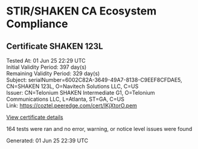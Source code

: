 # STIR/SHAKEN CA Ecosystem Compliance

## Certificate SHAKEN 123L

Tested At: 01 Jun 25 22:29 UTC\
Initial Validity Period: 397 day(s)\
Remaining Validity Period: 329 day(s)\
Subject: serialNumber=6002C82A-3649-49A7-8138-C9EEF8CFDAE5, CN=SHAKEN 123L, O=Navitech Solutions LLC, C=US\
Issuer: CN=Telonium SHAKEN Intermediate G1, O=Telonium Communications LLC, L=Atlanta, ST=GA, C=US\
Link: https://coztel.peeredge.com/cert/lKjXtorO.pem

[View certificate details](https://x509.io/?cert=MIIDKzCCAtGgAwIBAgIQPbX280bLzYscV8XF3eWi1DAKBggqhkjOPQQDAjB8MQswCQYDVQQGEwJVUzELMAkGA1UECAwCR0ExEDAOBgNVBAcMB0F0bGFudGExJDAiBgNVBAoMG1RlbG9uaXVtIENvbW11bmljYXRpb25zIExMQzEoMCYGA1UEAwwfVGVsb25pdW0gU0hBS0VOIEludGVybWVkaWF0ZSBHMTAeFw0yNTAzMjUxOTE3MzNaFw0yNjA0MjYxNTUyMzBaMHMxCzAJBgNVBAYTAlVTMR8wHQYDVQQKExZOYXZpdGVjaCBTb2x1dGlvbnMgTExDMRQwEgYDVQQDEwtTSEFLRU4gMTIzTDEtMCsGA1UEBRMkNjAwMkM4MkEtMzY0OS00OUE3LTgxMzgtQzlFRUY4Q0ZEQUU1MFkwEwYHKoZIzj0CAQYIKoZIzj0DAQcDQgAEgY15z0kmyoO69tEWx96X1xAJ2lyV%2BA3uTHbl6hxjOmjR5zxzuUNfMBb0Vv77Icyp15Md91r6Lb4ZIwhpG5JuVqOCATwwggE4MA4GA1UdDwEB%2FwQEAwIHgDAMBgNVHRMBAf8EAjAAMB0GA1UdDgQWBBQPkU588h0Mj8B3WXTR60Jjy5txljAfBgNVHSMEGDAWgBSqJLv%2FFHVAeS2Hb%2BgNQXfKu82IsDAXBgNVHSAEEDAOMAwGCmCGSAGG%2FwkBAQQwgaYGA1UdHwSBnjCBmzCBmKA6oDiGNmh0dHBzOi8vYXV0aGVudGljYXRlLWFwaS5pY29uZWN0aXYuY29tL2Rvd25sb2FkL3YxL2NybKJapFgwVjEUMBIGA1UEBxMLQnJpZGdld2F0ZXIxCzAJBgNVBAgTAk5KMRMwEQYDVQQDEwpTVEktUEEgQ1JMMQswCQYDVQQGEwJVUzEPMA0GA1UEChMGU1RJLVBBMBYGCCsGAQUFBwEaBAowCKAGFgQxMjNMMAoGCCqGSM49BAMCA0gAMEUCIQCJCW0OaHP%2FutGyiyhnmGT%2FJRNZln100d9SFWaaAA3eFgIgZzMGsonkj7nY7OIP3cF6m0L6lB%2BGLIVP4Wf5Khg9ws4%3D)

164 tests were ran and no error, warning, or notice level issues were found


Generated: 01 Jun 25 22:39 UTC